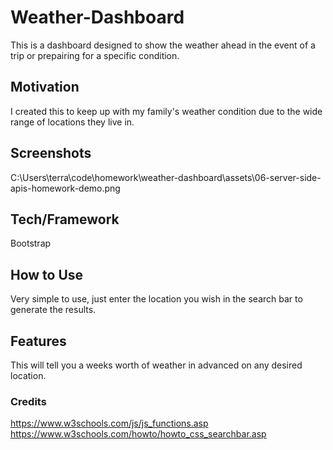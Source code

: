 # Weather-Dashboard

This is a dashboard designed to show the weather ahead in the event of a trip or prepairing for a specific condition.

## Motivation

I created this to keep up with my family's weather condition due to the wide range of locations they live in.

## Screenshots

C:\Users\terra\code\homework\weather-dashboard\assets\06-server-side-apis-homework-demo.png

## Tech/Framework

Bootstrap

## How to Use

Very simple to use, just enter the location you wish in the search bar to generate the results.

## Features

This will tell you a weeks worth of weather in advanced on any desired location.

### Credits
https://www.w3schools.com/js/js_functions.asp
https://www.w3schools.com/howto/howto_css_searchbar.asp
